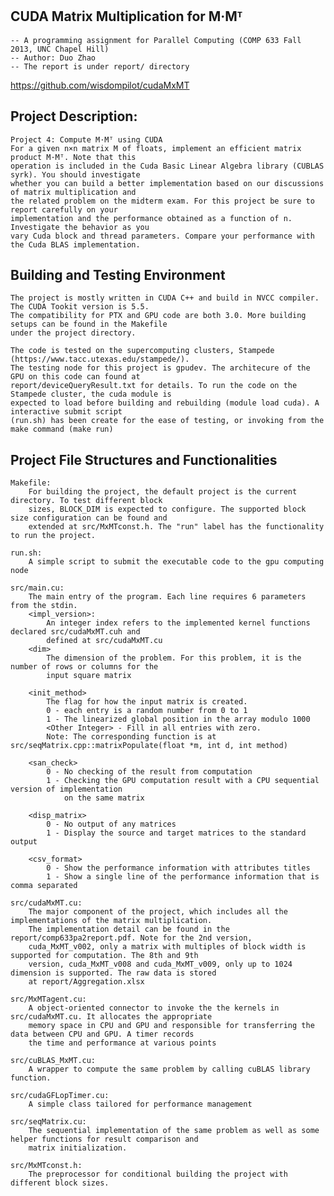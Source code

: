 CUDA Matrix Multiplication for M·Mᵀ
--------------------------------------------------------------------------------------------------
	-- A programming assignment for Parallel Computing (COMP 633 Fall 2013, UNC Chapel Hill)
	-- Author: Duo Zhao
	-- The report is under report/ directory

https://github.com/wisdompilot/cudaMxMT	

Project Description: 
--------------------------------------------------------------------------------------------------
	Project 4: Compute M·Mᵀ using CUDA 
	For a given n×n matrix M of floats, implement an efficient matrix product M·Mᵀ. Note that this 
	operation is included in the Cuda Basic Linear Algebra library (CUBLAS syrk). You should investigate
	whether you can build a better implementation based on our discussions of matrix multiplication and
	the related problem on the midterm exam. For this project be sure to report carefully on your
	implementation and the performance obtained as a function of n. Investigate the behavior as you 
	vary Cuda block and thread parameters. Compare your performance with the Cuda BLAS implementation. 

Building and Testing Environment 
-------------------------------------------------------------------------------
	The project is mostly written in CUDA C++ and build in NVCC compiler. The CUDA Tookit version is 5.5.
	The compatibility for PTX and GPU code are both 3.0. More building setups can be found in the Makefile
	under the project directory. 
	
	The code is tested on the supercomputing clusters, Stampede (https://www.tacc.utexas.edu/stampede/).
	The testing node for this project is gpudev. The architecure of the GPU on this code can found at 
	report/deviceQueryResult.txt for details. To run the code on the Stampede cluster, the cuda module is 
	expected to load before building and rebuilding (module load cuda). A interactive submit script 
	(run.sh) has been create for the ease of testing, or invoking from the make command (make run)

Project File Structures and Functionalities
-------------------------------------------------------------------------------		
	Makefile:
		For building the project, the default project is the current directory. To test different block
		sizes, BLOCK_DIM is expected to configure. The supported block size configuration can be found and
		extended at src/MxMTconst.h. The "run" label has the functionality to run the project. 

	run.sh:
		A simple script to submit the executable code to the gpu computing node
		
	src/main.cu:
		The main entry of the program. Each line requires 6 parameters from the stdin. 
		<impl_version>:
			An integer index refers to the implemented kernel functions declared src/cudaMxMT.cuh and 
			defined at src/cudaMxMT.cu
		<dim>
			The dimension of the problem. For this problem, it is the number of rows or columns for the 
			input square matrix
		
		<init_method> 
			The flag for how the input matrix is created.
			0 - each entry is a random number from 0 to 1
			1 - The linearized global position in the array modulo 1000
			<Other Integer> - Fill in all entries with zero. 
			Note: The corresponding function is at src/seqMatrix.cpp::matrixPopulate(float *m, int d, int method)
			
		<san_check>
			0 - No checking of the result from computation 
			1 - Checking the GPU computation result with a CPU sequential version of implementation
				on the same matrix
		
		<disp_matrix> 
			0 - No output of any matrices
			1 - Display the source and target matrices to the standard output

		<csv_format>
			0 - Show the performance information with attributes titles
			1 - Show a single line of the performance information that is comma separated
			
	src/cudaMxMT.cu:
		The major component of the project, which includes all the implementations of the matrix multiplication.
		The implementation detail can be found in the report/comp633pa2report.pdf. Note for the 2nd version, 
		cuda_MxMT_v002, only a matrix with multiples of block width is supported for computation. The 8th and 9th 
		version, cuda_MxMT_v008 and cuda_MxMT_v009, only up to 1024 dimension is supported. The raw data is stored
		at report/Aggregation.xlsx
		
	src/MxMTagent.cu:
		A object-oriented connector to invoke the the kernels in src/cudaMxMT.cu. It allocates the appropriate
		memory space in CPU and GPU and responsible for transferring the data between CPU and GPU. A timer records
		the time and performance at various points
		
	src/cuBLAS_MxMT.cu:
		A wrapper to compute the same problem by calling cuBLAS library function. 
		
	src/cudaGFLopTimer.cu:
		A simple class tailored for performance management
	
	src/seqMatrix.cu:
		The sequential implementation of the same problem as well as some helper functions for result comparison and 
		matrix initialization. 
	
	src/MxMTconst.h:
		The preprocessor for conditional building the project with different block sizes. 
		
